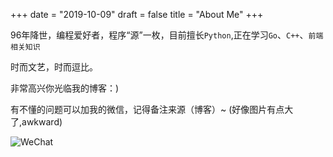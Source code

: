 +++
date = "2019-10-09"
draft = false
title = "About Me"
+++


96年降世，编程爱好者，程序“源”一枚，目前擅长``Python``,正在学习``Go``、``C++``、``前端相关知识``

时而文艺，时而逗比。

非常高兴你光临我的博客：)

有不懂的问题可以加我的微信，记得备注来源（博客）~ (好像图片有点大了,awkward)

![WeChat](/images/about/二维码.jpg)
